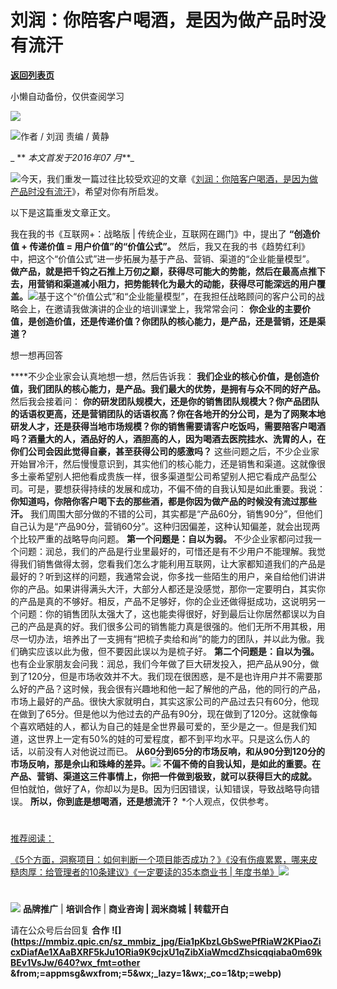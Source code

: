# 刘润：你陪客户喝酒，是因为做产品时没有流汗

[**返回列表页**](/gzh/刘润)

小懒自动备份，仅供查阅学习

![](https://mmbiz.qpic.cn/sz_mmbiz_jpg/Eia1pKbzLGbTePfoS8fBHxkZSqOHFk5yynxlCgTWOeB1tZc2zaR8xqtic7ZicIeYAIxnqrAY3GPTyq24OpmhA6TzA/640?wx_fmt=jpeg&wxfrom;=5&wx;_lazy=1&wx;_co=1)

![](https://mmbiz.qpic.cn/sz_mmbiz_png/Eia1pKbzLGbThudFfqKjZIHhD39svDSVGVdoLystibCKktupxrFAnI1FWCCeMWoS5dAUzOSY1zlUgB7YlPGWlQPg/640?wx_fmt=png&from;=appmsg)作者
/ 刘润 责编 / 黄静

  
 _ ** _本文首发于2016年07_ _月_**_  

![](https://mmbiz.qpic.cn/sz_mmbiz_png/Eia1pKbzLGbQ2lP600v6XALulWwxkyLicicgQJBYfG0YTom4DXjWNHWJWiallou3776XVrbRGYXicK8KZEoBLyOaUAg/640?wx_fmt=png)今天，我们重发一篇过往比较受欢迎的文章《[刘润：你陪客户喝酒，是因为做产品时没有流汗](https://mp.weixin.qq.com/s?__biz=MjM5NjM5MjQ4MQ==&mid=2651607865&idx=1&sn=632e2d4b29fdeb1097324285a44c6a0a&scene=21#wechat_redirect)》，希望对你有所启发。

以下是这篇重发文章正文。

  

我在我的书《互联网+：战略版 | 传统企业，互联网在踢门》中，提出了 **“创造价值 + 传递价值 = 用户价值”的“价值公式”。**
然后，我又在我的书《趋势红利》中，把这个“价值公式”进一步拓展为基于产品、营销、渠道的“企业能量模型”。
**做产品，就是把千钧之石推上万仞之巅，获得尽可能大的势能，然后在最高点推下去，用营销和渠道减小阻力，把势能转化为最大的动能，获得尽可能深远的用户覆盖。**![](https://mmbiz.qpic.cn/mmbiz/Eia1pKbzLGbSM8Ms66km5HtNibqUQtwBnFz4TnVz1CRmlypl89DMXJ4kuicQcs0Eunm1YYibvicNHDL6f7P7TURo4WQ/640?wx_fmt=jpeg)基于这个“价值公式”和“企业能量模型”，在我担任战略顾问的客户公司的战略会上，在邀请我做演讲的企业的培训课堂上，我常常会问：
**你企业的主要价值，是创造价值，还是传递价值？你团队的核心能力，是产品，还是营销，还是渠道？**

想一想再回答

 ****不少企业家会认真地想一想，然后告诉我：
**我们企业的核心价值，是创造价值，我们团队的核心能力，是产品。我们最大的优势，是拥有与众不同的好产品。** 然后我会接着问：
**你的研发团队规模大，还是你的销售团队规模大？你产品团队的话语权更高，还是营销团队的话语权高？你在各地开的分公司，是为了网聚本地研发人才，还是获得当地市场规模？你的销售需要请客户吃饭吗，需要陪客户喝酒吗？酒量大的人，酒品好的人，酒胆高的人，因为喝酒去医院挂水、洗胃的人，在你们公司会因此觉得自豪，甚至获得公司的感激吗？**
这些问题之后，不少企业家开始冒冷汗，然后慢慢意识到，其实他们的核心能力，还是销售和渠道。这就像很多土豪希望别人把他看成贵族一样，很多渠道型公司希望别人把它看成产品型公司。可是，要想获得持续的发展和成功，不偏不倚的自我认知是如此重要。我说：
**你知道吗，你陪你客户喝下去的那些酒，都是你因为做产品的时候没有流过那些汗。**
我们周围大部分做的不错的公司，其实都是“产品60分，销售90分”，但他们自己认为是“产品90分，营销60分”。这种归因偏差，这种认知偏差，就会出现两个比较严重的战略导向问题。
**第一个问题是：自以为弱。**
不少企业家都问过我一个问题：润总，我们的产品是行业里最好的，可惜还是有不少用户不能理解。我觉得我们销售做得太弱，您看我们怎么才能利用互联网，让大家都知道我们的产品是最好的？听到这样的问题，我通常会说，你多找一些陌生的用户，亲自给他们讲讲你的产品。如果讲得满头大汗，大部分人都还是没感觉，那你一定要明白，其实你的产品是真的不够好。相反，产品不足够好，你的企业还做得挺成功，这说明另一个问题：你的销售团队太强大了，这也能卖得很好，好到最后让你居然都误以为自己的产品是真的好。我们很多公司的销售能力真是很强的。他们无所不用其极，用尽一切办法，培养出了一支拥有“把梳子卖给和尚”的能力的团队，并以此为傲。我们确实应该以此为傲，但不要因此误以为是梳子好。
**第二个问题是：自以为强。**
也有企业家朋友会问我：润总，我们今年做了巨大研发投入，把产品从90分，做到了120分，但是市场收效并不大。我们现在很困惑，是不是也许用户并不需要那么好的产品？这时候，我会很有兴趣地和他一起了解他的产品，他的同行的产品，市场上最好的产品。很快大家就明白，其实这家公司的产品过去只有60分，他现在做到了65分。但是他以为他过去的产品有90分，现在做到了120分。这就像每个喜欢晒娃的人，都认为自己的娃是全世界最可爱的，至少是之一。但是我们知道，这世界上一定有50%的娃的可爱程度，都不到平均水平。只是这么伤人的话，以前没有人对他说过而已。
**从60分到65分的市场反响，和从90分到120分的市场反响，那是佘山和珠峰的差异。**![](https://mmbiz.qpic.cn/mmbiz/Eia1pKbzLGbSM8Ms66km5HtNibqUQtwBnFbcctTD3U12ZcNyYpM6uDj78oG4MvNRGMyvqlsgs54WrQfYkjBvl2zA/640?wx_fmt=jpeg)
**不偏不倚的自我认知，是如此的重要。在产品、营销、渠道这三件事情上，你把一件做到极致，就可以获得巨大的成就。**
但怕就怕，做好了A，你却以为是B。因为归因错误，认知错误，导致战略导向错误。 **所以，你到底是想喝酒，还是想流汗？** *个人观点，仅供参考。  
  

#
[推荐阅读：](https://mp.weixin.qq.com/s?__biz=MjM5NjM5MjQ4MQ==&mid=2651735760&idx=2&sn=1b779b7554daa45f0d12b65e7c29b152&chksm=bd131d9e8a6494885241e67d67631fd406ff02261d2c21dec1c83553fd0b914e712d004c6aa3&token=1399119422&lang=zh_CN&scene=21#wechat_redirect)

[《5个方面，洞察项目：如何判断一个项目能否成功？》](https://mp.weixin.qq.com/s?__biz=MjM5NjM5MjQ4MQ==&mid=2651735760&idx=2&sn=1b779b7554daa45f0d12b65e7c29b152&chksm=bd131d9e8a6494885241e67d67631fd406ff02261d2c21dec1c83553fd0b914e712d004c6aa3&token=1399119422&lang=zh_CN&scene=21#wechat_redirect)[《没有伤痕累累，哪来皮糙肉厚：给管理者的10条建议》](https://mp.weixin.qq.com/s?__biz=MjM5NjM5MjQ4MQ==&mid=2651735765&idx=2&sn=1de6fa2f59c8ce6440f35ded008a36c8&chksm=bd131d9b8a64948d4fd4eb7d48d471ae5847b3538a740dad96f8647f77684ff0a6c938dff8d2&token=1399119422&lang=zh_CN&scene=21#wechat_redirect)[《一定要读的35本商业书
|
年度书单》](https://mp.weixin.qq.com/s?__biz=MjM5NjM5MjQ4MQ==&mid=2651735983&idx=2&sn=3c488cea4e8f981d2f70c2e22b582e23&chksm=bd131ce18a6495f7dd6be23ceba0564ca0977dc14c4d29af21bb473fe8a847b6e8d708e465c0&token=1399119422&lang=zh_CN&scene=21#wechat_redirect)![](https://mmbiz.qpic.cn/sz_mmbiz_gif/Eia1pKbzLGbThudFfqKjZIHhD39svDSVGj51OCBz0LrVdLguicddOmDKHiaQq2nAsCEIXTFytAzUx8CcETDvlQjdA/640?wx_fmt=gif&from;=appmsg)

#
[](https://mp.weixin.qq.com/s?__biz=MjM5NjM5MjQ4MQ==&mid=2651735507&idx=2&sn=aafaa60cabb5e100761804dcdf5dc2b7&chksm=bd131e9d8a64978be695b83fe00566cbe4f032f32a64c791f45397388f9deb9101655c3b8f8b&token=1868793499&lang=zh_CN&scene=21#wechat_redirect)

#
[](https://mp.weixin.qq.com/s?__biz=MjM5NjM5MjQ4MQ==&mid=2651735311&idx=2&sn=b3bfac34710cba64c14313927d43657a&chksm=bd131e418a649757c5cc18c0d3baeaf5918ff78548e40fc93a3df28e40860c554db26258b698&token=1288058866&lang=zh_CN&scene=21#wechat_redirect)

[![](https://mmbiz.qpic.cn/sz_mmbiz_jpg/Eia1pKbzLGbThudFfqKjZIHhD39svDSVGUQHwU948ZwNx8djD8XHeicqXINRHSSmfTep5dQ6UJTxVPEYPxYLww0w/640?wx_fmt=jpeg&from;=appmsg)]()
**品牌推广** | **培训合作** | **商业咨询 | 润米商城** **| 转载开白**

请在公众号后台回复 **合作**
**![](https://mmbiz.qpic.cn/sz_mmbiz_jpg/Eia1pKbzLGbSwePfRiaW2KPiaoZicxDiafAe1XAaBXRF5kJu1ORia9K9cjxU1qZibXiaWmcdZhsicqqiaba0m69kBEv1VsJw/640?wx_fmt=other
&from;=appmsg&wxfrom;=5&wx;_lazy=1&wx;_co=1&tp;=webp)**

